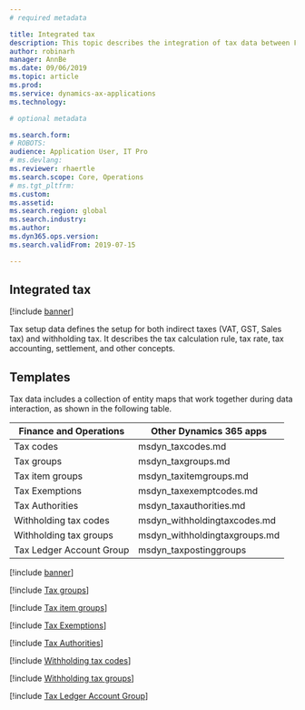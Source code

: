```yaml
---
# required metadata

title: Integrated tax
description: This topic describes the integration of tax data between Finance and Operations and Common Data Service.
author: robinarh
manager: AnnBe
ms.date: 09/06/2019
ms.topic: article
ms.prod: 
ms.service: dynamics-ax-applications
ms.technology: 

# optional metadata

ms.search.form: 
# ROBOTS: 
audience: Application User, IT Pro
# ms.devlang: 
ms.reviewer: rhaertle
ms.search.scope: Core, Operations
# ms.tgt_pltfrm: 
ms.custom: 
ms.assetid: 
ms.search.region: global
ms.search.industry: 
ms.author: 
ms.dyn365.ops.version: 
ms.search.validFrom: 2019-07-15

---
```


## Integrated tax

[!include [banner](../includes/banner.md)]

Tax setup data defines the setup for both indirect taxes (VAT, GST, Sales tax) and withholding tax. It describes the tax calculation rule, tax rate, tax accounting, settlement, and other concepts.

## Templates

Tax data includes a collection of entity maps that work together during data interaction, as shown in the following table.

Finance and Operations   | Other Dynamics 365 apps
-------------------------|---------------------------------
Tax codes	               | msdyn\_taxcodes.md
Tax groups	             | msdyn\_taxgroups.md
Tax item groups	         | msdyn\_taxitemgroups.md
Tax Exemptions	         | msdyn\_taxexemptcodes.md
Tax Authorities	         | msdyn\_taxauthorities.md
Withholding tax codes	   | msdyn\_withholdingtaxcodes.md
Withholding tax groups	 | msdyn\_withholdingtaxgroups.md
Tax Ledger Account Group | msdyn\_taxpostinggroups	

[!include [banner](../includes/dual-write-symbols.md)]

[!include [Tax groups](dual-write/TaxGroupEntity-msdyn-taxgroups.md)]

[!include [Tax item groups](dual-write/TaxItemGroupHeadings-msdyn-taxitemgroups.md)]

[!include [Tax Exemptions](dual-write/CdsTaxExemptCodes-msdyn-taxexemptcodes.md)]

[!include [Tax Authorities](dual-write/SalesTaxAuthorities-msdyn-taxauthorities.md)]

[!include [Withholding tax codes](dual-write/WithholdingCode-msdyn-withholdingtaxcodes.md)]

[!include [Withholding tax groups](dual-write/WithholdingGroups-msdyn-withholdingtaxgroups.md)]

[!include [Tax Ledger Account Group](dual-write/TaxPostingGroupsV2--msdyn-taxpostinggroups.md)]

